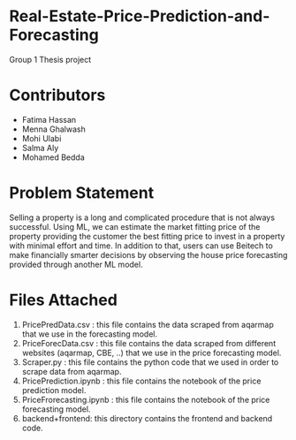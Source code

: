 # Real-Estate-Price-Prediction-and-Forecasting
Group 1 Thesis project

# Contributors
- Fatima Hassan
- Menna Ghalwash
- Mohi Ulabi
- Salma Aly
- Mohamed Bedda

# Problem Statement
Selling a property is a long and complicated procedure that is not always successful. Using ML, we can estimate the market fitting price of the property providing the customer the best fitting price to invest in a property with minimal effort and time. In addition to that, users can use Beitech to make financially smarter decisions by observing the house price forecasting provided through another ML model.

# Files Attached
1) PricePredData.csv : this file contains the data scraped from aqarmap that we use in the forecasting model.
2) PriceForecData.csv : this file contains the data scraped from different websites (aqarmap, CBE, ..) that we use in the price forecasting model.
3) Scraper.py : this file contains the python code that we used in order to scrape data from aqarmap.
4) PricePrediction.ipynb : this file contains the notebook of the price prediction model.
5) PriceFrorecasting.ipynb : this file contains the notebook of the price forecasting model.
6) backend+frontend: this directory contains the frontend and backend code.
